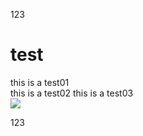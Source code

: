 123
# test

this is a test01 <br>
this is a test02
this is a test03 <br>
![](https://avatars.slack-edge.com/2020-11-25/1527503386626_319578f21381f9641cd8_512.png)

123
